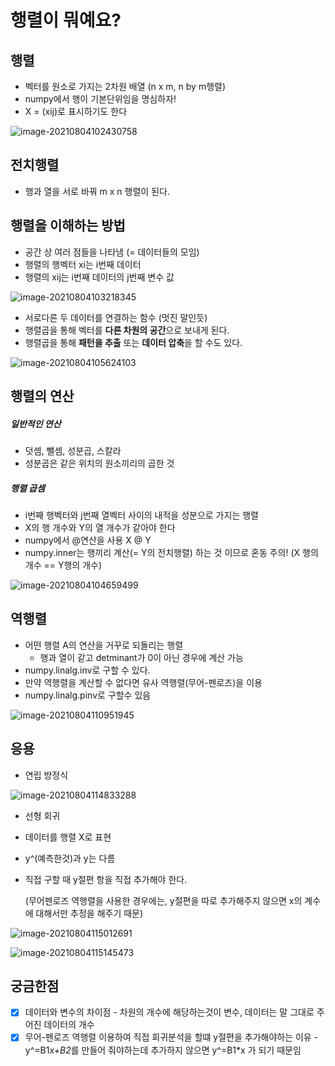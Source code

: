 # 행렬이 뭐예요?



## 행렬

- 벡터를 원소로 가지는 2차원 배열 (n x m, n by m행렬)
- numpy에서 행이 기본단위임을 명심하자!
- X = (xij)로 표시하기도 한다

![image-20210804102430758](C:\Users\98dls\AppData\Roaming\Typora\typora-user-images\image-20210804102430758.png)



## 전치행렬

- 행과 열을 서로 바꿔 m x n 행렬이 된다.



## 행렬을 이해하는 방법

- 공간 상 여러 점들을 나타냄 (= 데이터들의 모임)
- 행렬의 행벡터 xi는 i번째 데이터
- 행렬의 xij는 i번째 데이터의 j번째 변수 값

![image-20210804103218345](C:\Users\98dls\AppData\Roaming\Typora\typora-user-images\image-20210804103218345.png)



- 서로다른 두 데이터를 연결하는 함수 (멋진 말인듯)
- 행렬곱을 통해 벡터를 **다른 차원의 공간**으로 보내게 된다.
- 행렬곱을 통해 **패턴을 추출** 또는 **데이터 압축**을 할 수도 있다.

![image-20210804105624103](C:\Users\98dls\AppData\Roaming\Typora\typora-user-images\image-20210804105624103.png)





## 행렬의 연산

##### 일반적인 연산

- 덧셈, 뺄셈, 성분곱, 스칼라
- 성분곱은 같은 위치의 원소끼리의 곱한 것

##### 행렬 곱셈

- i번째 행벡터와 j번째 열벡터 사이의 내적을 성분으로 가지는 행렬
- X의 행 개수와 Y의 열 개수가 같아야 한다
- numpy에서 @연산을 사용 X @ Y
- numpy.inner는 행끼리 계산(= Y의 전치행렬) 하는 것 이므로 혼동 주의!  (X 행의 개수 == Y행의 개수)

![image-20210804104659499](C:\Users\98dls\AppData\Roaming\Typora\typora-user-images\image-20210804104659499.png)



## 역행렬

- 어떤 행렬 A의 연산을 거꾸로 되돌리는 행렬
  - 행과 열이 같고 detminant가 0이 아닌 경우에 계산 가능
- numpy.linalg.inv로 구할 수 있다.
- 만약 역행렬을 계산할 수 없다면 유사 역행렬(무어-펜로즈)을 이용
- numpy.linalg.pinv로 구할수 있음 

![image-20210804110951945](C:\Users\98dls\AppData\Roaming\Typora\typora-user-images\image-20210804110951945.png)



## 응용

- 연립 방정식

![image-20210804114833288](C:\Users\98dls\AppData\Roaming\Typora\typora-user-images\image-20210804114833288.png)



- 선형 회귀

- 데이터를 행렬 X로 표현

- y^(예측한것)과 y는 다름

- 직접 구할 때 y절편 항을 직접 추가해야 한다.

  (무어펜로즈 역행렬을 사용한 경우에는, y절편을 따로 추가해주지 않으면 x의 계수에 대해서만 추정을 해주기 때문)

![image-20210804115012691](C:\Users\98dls\AppData\Roaming\Typora\typora-user-images\image-20210804115012691.png)

![image-20210804115145473](C:\Users\98dls\AppData\Roaming\Typora\typora-user-images\image-20210804115145473.png)



## 궁금한점

- [x] 데이터와 변수의 차이점 - 차원의 개수에 해당하는것이 변수, 데이터는 말 그대로 주어진 데이터의 개수
- [x] 무어-펜로즈 역행렬 이용하여 직접 회귀분석을 할떄 y절편을 추가해야하는 이유 - y^=B1*x+B2*를 만들어 줘야하는데 추가하지 않으면 y^=B1*x 가 되기 때문임
